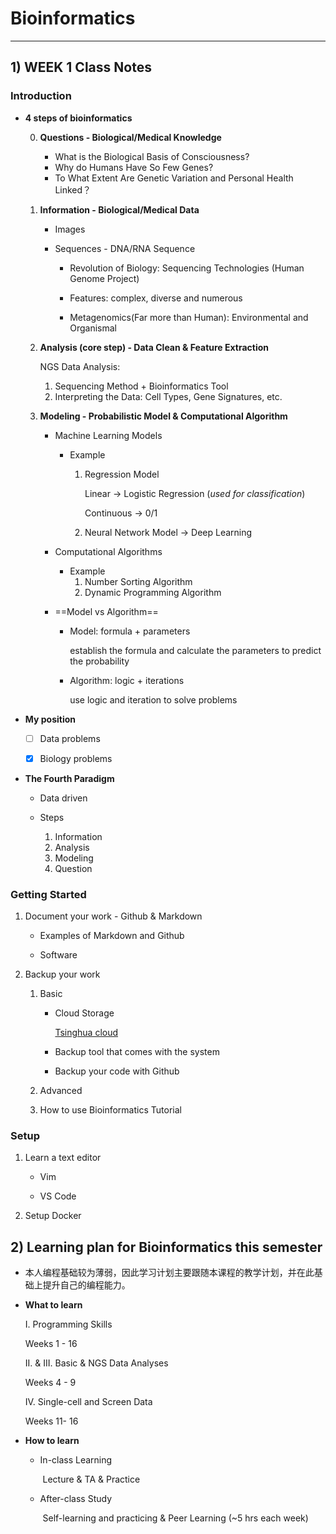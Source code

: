 # Bioinformatics
---



## 1) WEEK 1 Class Notes

### Introduction

- **4 steps of bioinformatics**

  0. **Questions - Biological/Medical Knowledge**
     - What is the Biological Basis of Consciousness?
     - Why do Humans Have So Few Genes?
     - To What Extent Are Genetic Variation and Personal Health Linked？

  1. **Information - Biological/Medical Data**

     - Images

     - Sequences - DNA/RNA Sequence

       	- Revolution of Biology: Sequencing Technologies (Human Genome Project)

       - Features: complex, diverse and numerous 

       - Metagenomics(Far more than Human): Environmental and Organismal 

  2. **Analysis (core step) - Data Clean & Feature Extraction**

     NGS Data Analysis: 

     1. Sequencing Method + Bioinformatics Tool
     2. Interpreting the Data: Cell Types, Gene Signatures, etc.

  3. **Modeling - Probabilistic  Model & Computational Algorithm**

     - Machine Learning Models

       - Example

         1. Regression Model 

            Linear → Logistic Regression (*used for classification*)

            Continuous → 0/1

         2. Neural Network Model → Deep Learning

     - Computational Algorithms
       - Example
         1. Number Sorting Algorithm 
         2. Dynamic Programming Algorithm

     - ==Model vs Algorithm==

       - Model: formula + parameters

         establish the formula and calculate the parameters to predict the probability

       - Algorithm: logic + iterations 

         use logic and iteration to solve problems

- **My position**

  - [ ] Data problems

  - [x] Biology problems

- **The Fourth Paradigm**

  - Data driven

  - Steps
    1. Information
    2. Analysis
    3. Modeling
    4. Question

### Getting Started

1. Document your work - Github & Markdown

   - Examples of Markdown and Github

   - Software

2. Backup your work

   1. Basic

      - Cloud Storage

        [Tsinghua cloud](https://cloud.tsinghua.edu.cn)

      - Backup tool that comes with the system

      - Backup your code with Github

   2. Advanced

   3. How to use Bioinformatics Tutorial

### Setup

1. Learn a text editor

   - Vim

   - VS Code

2. Setup Docker

## 2) Learning plan for Bioinformatics this semester

- 本人编程基础较为薄弱，因此学习计划主要跟随本课程的教学计划，并在此基础上提升自己的编程能力。

- **What to learn**

  I. Programming Skills

  Weeks 1 - 16

  II. & III. Basic & NGS Data Analyses 

  Weeks 4 - 9

  IV. Single-cell and Screen Data

  Weeks 11- 16

- **How to learn**

  - In-class Learning

    ​	Lecture & TA & Practice

  - After-class Study

    ​	Self-learning and practicing & Peer Learning (~5 hrs each week)
